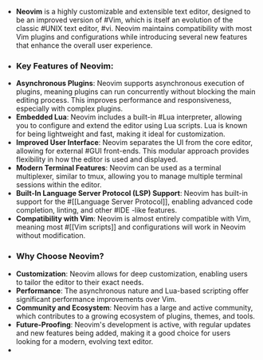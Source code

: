 - **Neovim** is a highly customizable and extensible text editor, designed to be an improved version of #Vim, which is itself an evolution of the classic #UNIX text editor, #vi. Neovim maintains compatibility with most Vim plugins and configurations while introducing several new features that enhance the overall user experience.
- ### Key Features of Neovim:
- **Asynchronous Plugins**: Neovim supports asynchronous execution of plugins, meaning plugins can run concurrently without blocking the main editing process. This improves performance and responsiveness, especially with complex plugins.
- **Embedded Lua**: Neovim includes a built-in #Lua interpreter, allowing you to configure and extend the editor using Lua scripts. Lua is known for being lightweight and fast, making it ideal for customization.
- **Improved User Interface**: Neovim separates the UI from the core editor, allowing for external #GUI front-ends. This modular approach provides flexibility in how the editor is used and displayed.
- **Modern Terminal Features**: Neovim can be used as a terminal multiplexer, similar to tmux, allowing you to manage multiple terminal sessions within the editor.
- **Built-In Language Server Protocol (LSP) Support**: Neovim has built-in support for the #[[Language Server Protocol]], enabling advanced code completion, linting, and other #IDE -like features.
- **Compatibility with Vim**: Neovim is almost entirely compatible with Vim, meaning most #[[Vim scripts]] and configurations will work in Neovim without modification.
- ### Why Choose Neovim?
- **Customization**: Neovim allows for deep customization, enabling users to tailor the editor to their exact needs.
- **Performance**: The asynchronous nature and Lua-based scripting offer significant performance improvements over Vim.
- **Community and Ecosystem**: Neovim has a large and active community, which contributes to a growing ecosystem of plugins, themes, and tools.
- **Future-Proofing**: Neovim's development is active, with regular updates and new features being added, making it a good choice for users looking for a modern, evolving text editor.
-